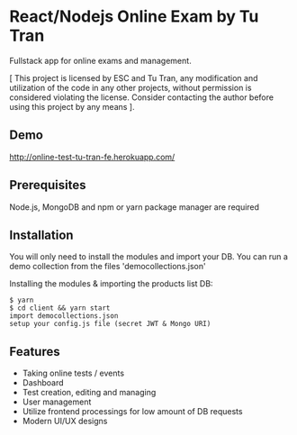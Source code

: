 # React/Nodejs Online Exam by Tu Tran

Fullstack app for online exams and management.

[ This project is licensed by ESC and Tu Tran, any modification and utilization of the code in any other projects,
without permission is considered violating the license. Consider contacting the author before using this project by any means ].

## Demo

http://online-test-tu-tran-fe.herokuapp.com/

## Prerequisites

Node.js, MongoDB and npm or yarn package manager are required

## Installation

You will only need to install the modules and import your DB.
You can run a demo collection from the files 'democollections.json'

Installing the modules & importing the products list DB:

```
$ yarn
$ cd client && yarn start
import democollections.json
setup your config.js file (secret JWT & Mongo URI)
```

## Features

- Taking online tests / events
- Dashboard
- Test creation, editing and managing
- User management
- Utilize frontend processings for low amount of DB requests
- Modern UI/UX designs
